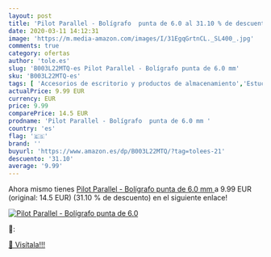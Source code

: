 ```yaml
---
layout: post
title: 'Pilot Parallel - Bolígrafo  punta de 6.0 al 31.10 % de descuento'
date: 2020-03-11 14:12:31
image: 'https://m.media-amazon.com/images/I/31EgqGrtnCL._SL400_.jpg'
comments: true
category: ofertas
author: 'tole.es'
slug: 'B003L22MTQ-es Pilot Parallel - Bolígrafo punta de 6.0 mm'
sku: 'B003L22MTQ-es'
tags: [ 'Accesorios de escritorio y productos de almacenamiento','Estuches escolares','Herramientas de mano para jardinería','Jardinería','Jardín','Material de oficina','Materiales, organizadores y dispensadores de escritorio','Oficina y papelería','Tijeras de podar para jardinería','bolígrafo', ]
actualPrice: 9.99 EUR
currency: EUR
price: 9.99
comparePrice: 14.5 EUR
prodname: 'Pilot Parallel - Bolígrafo  punta de 6.0 mm '
country: 'es'
flag: '🇪🇸'
brand: ''
buyurl: 'https://www.amazon.es/dp/B003L22MTQ/?tag=tolees-21'
descuento: '31.10'
average: '9.99'
---
```


Ahora mismo tienes [Pilot Parallel - Bolígrafo  punta de 6.0 mm ](https://www.amazon.es/dp/B003L22MTQ/?tag=tolees-21) a 9.99 EUR (original: 14.5 EUR) (31.10 %  de descuento) en el siguiente enlace!

[![Pilot Parallel - Bolígrafo  punta de 6.0](https://m.media-amazon.com/images/I/31EgqGrtnCL._SL400_.jpg)](https://www.amazon.es/dp/B003L22MTQ/?tag=tolees-21)

🔎:


[🛒 Visítala!!!](https://www.amazon.es/dp/B003L22MTQ/?tag=tolees-21)
